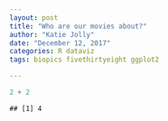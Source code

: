 ```yaml
---
layout: post
title: "Who are our movies about?"
author: "Katie Jolly"
date: "December 12, 2017"
categories: R dataviz
tags: biopics fivethirtyeight ggplot2

--- 
```


``` r
2 + 2
```

    ## [1] 4
